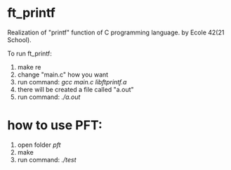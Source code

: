 # ft_printf
Realization of "printf" function of C programming language. by Ecole 42(21 School).

To run ft_printf:

1. make re
2. change "main.c" how you want
3. run command: <i>gcc main.c libftprintf.a</i>
4. there will be created a file called "a.out"
5. run command: <i>./a.out</i>


# how to use PFT:
1. open folder <i>pft</i>
2. make
3. run command: <i>./test</i>

